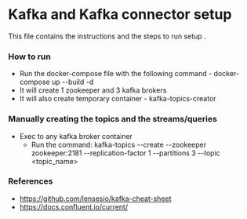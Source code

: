 # Kafka and Kafka connector setup #

This file contains the instructions and the steps to run setup .

### How to run ###

* Run the docker-compose file with the following command - docker-compose up --build -d
* It will create 1 zookeeper and 3 kafka brokers
* It will also create temporary container - kafka-topics-creator

 

### Manually creating the topics and the streams/queries ###

* Exec to any kafka broker container
  * Run the command: kafka-topics --create --zookeeper zookeeper:2181 --replication-factor 1 --partitions 3 --topic <topic_name>


### References ###

* https://github.com/lensesio/kafka-cheat-sheet
* https://docs.confluent.io/current/

